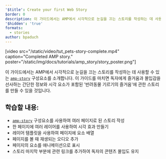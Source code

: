 ```yaml
---
'$title': Create your first Web Story
$order: 0
description: 이 가이드에서는 AMP에서 시각적으로 눈길을 끄는 스토리를 작성하는 데 사용할 수 있는 amp-story 구성요소를 소개합니다. 이 가이드를 ...
'$hidden': 'true'
formats:
  - stories
author: bpaduch
---
```


[video src="/static/video/tut_pets-story-complete.mp4" caption="Completed AMP story." poster="/static/img/docs/tutorials/amp_story/story_poster.png"]

이 가이드에서는 AMP에서 시각적으로 눈길을 끄는 스토리를 작성하는 데 사용할 수 있는 [`amp-story`](../../../../documentation/components/reference/amp-story.md) 구성요소를 소개합니다. 이 가이드를 마치면 독자에게 즐거움과 몰입감을 선사하는 간단한 정보와 시각 요소가 포함된 '반려동물 기르기의 즐거움'에 관한 스토리를 만들 수 있을 것입니다.

## 학습할 내용:

- [`amp-story`](../../../../documentation/components/reference/amp-story.md) 구성요소를 사용하여 여러 페이지로 된 스토리 작성
- 한 페이지에 여러 레이어를 사용하여 시각 효과 만들기
- 레이어 템플릿을 사용하여 페이지에 요소 배열
- 페이지를 볼 때 재생되는 오디오 추가
- 페이지의 요소를 애니메이션으로 표시
- 스토리 마지막 부분에 관련 링크를 추가하여 독자의 콘텐츠 몰입도 유지

